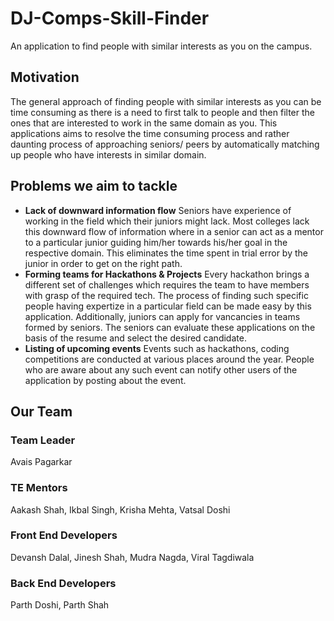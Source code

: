 # DJ-Comps-Skill-Finder
An application to find people with similar interests as you on the campus.

## Motivation
The general approach of finding people with similar interests as you can be time consuming as there is a need to first talk to people and then filter the ones that are interested to work in the same domain as you. This applications aims to resolve the time consuming process and rather daunting process of approaching seniors/ peers by automatically matching up people who have interests in similar domain.

## Problems we aim to tackle
- **Lack of downward information flow**
    Seniors have experience of working in the field which their juniors might lack. Most colleges lack this downward flow of information where in a senior can act as a mentor to a particular junior guiding him/her towards his/her goal in the respective domain. This eliminates the time spent in trial error by the junior in order to get on the right path.
- **Forming teams for Hackathons & Projects**
    Every hackathon brings a different set of challenges which requires the team to have members with grasp of the required tech. The process of finding such specific people having expertize in a particular field can be made easy by this application. Additionally, juniors can apply for vancancies in teams formed by seniors. The seniors can evaluate these applications on the basis of the resume and select the desired candidate.
- **Listing of upcoming events**
    Events such as hackathons, coding competitions are conducted at various places around the year. People who are aware about any such event can notify other users of the application by posting about the event.

## Our Team

### Team Leader
Avais Pagarkar

### TE Mentors
Aakash Shah, Ikbal Singh, Krisha Mehta, Vatsal Doshi

### Front End Developers
Devansh Dalal, Jinesh Shah, Mudra Nagda, Viral Tagdiwala

### Back End Developers
Parth Doshi, Parth Shah
